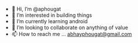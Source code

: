 - 👋 Hi, I’m @aphougat
- 👀 I’m interested in building things
- 🌱 I’m currently learning android
- 💞️ I’m looking to collaborate on anything of value
- 📫 How to reach me ... abhayphougat@gmail.com

<!---
aphougat/aphougat is a ✨ special ✨ repository because its `README.md` (this file) appears on your GitHub profile.
You can click the Preview link to take a look at your changes.
--->
